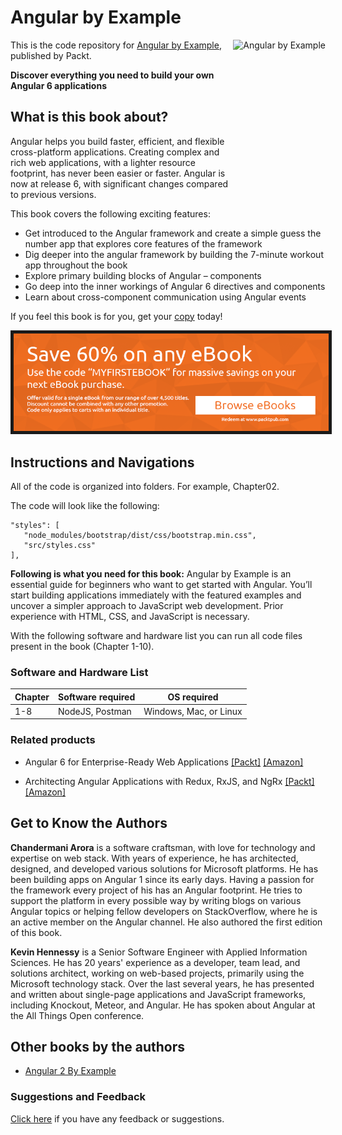 # Angular by Example

<a href="https://www.packtpub.com/web-development/angular-example-third-edition?utm_source=github&utm_medium=repository&utm_campaign=9781788835176"><img src="https://dz13w8afd47il.cloudfront.net/sites/default/files/imagecache/ppv4_main_book_cover/B09551_MockupCover_New.png" alt="	Angular by Example" height="256px" align="right"></a>

This is the code repository for [Angular by Example](https://www.packtpub.com/web-development/angular-example-third-edition?utm_source=github&utm_medium=repository&utm_campaign=9781788835176), published by Packt.

**Discover everything you need to build your own Angular 6 applications**

## What is this book about?
Angular helps you build faster, efficient, and flexible cross-platform applications. Creating complex and rich web applications, with a lighter resource footprint, has never been easier or faster. Angular is now at release 6, with significant changes compared to previous versions.

This book covers the following exciting features: 
* Get introduced to the Angular framework and create a simple guess the number app that explores core features of the framework 
* Dig deeper into the angular framework by building the 7-minute workout app throughout the book
* Explore primary building blocks of Angular – components 
* Go deep into the inner workings of Angular 6 directives and components
* Learn about cross-component communication using Angular events


If you feel this book is for you, get your [copy](https://www.amazon.com/dp/1788835174) today!

<a href="https://www.packtpub.com/?utm_source=github&utm_medium=banner&utm_campaign=GitHubBanner"><img src="https://raw.githubusercontent.com/PacktPublishing/GitHub/master/GitHub.png" 
alt="https://www.packtpub.com/" border="5" /></a>


## Instructions and Navigations
All of the code is organized into folders. For example, Chapter02.

The code will look like the following:
```
"styles": [
   "node_modules/bootstrap/dist/css/bootstrap.min.css",
   "src/styles.css"
],
```

**Following is what you need for this book:**
Angular by Example is an essential guide for beginners who want to get started with Angular. You’ll start building applications immediately with the featured examples and uncover a simpler approach to JavaScript web development. Prior experience with HTML, CSS, and JavaScript is necessary.

With the following software and hardware list you can run all code files present in the book (Chapter 1-10).

### Software and Hardware List

| Chapter  | Software required                   | OS required                        |
| -------- | ------------------------------------| -----------------------------------|
| 1-8      | NodeJS, Postman                     | Windows, Mac, or Linux             |



### Related products <Paste books from the Other books you may enjoy section>
* Angular 6 for Enterprise-Ready Web Applications [[Packt]](https://www.packtpub.com/web-development/angular-6-enterprise-ready-web-applications?utm_source=github&utm_medium=repository&utm_campaign=9781786462909) [[Amazon]](https://www.amazon.com/dp/1786462907)

* Architecting Angular Applications with Redux, RxJS, and NgRx [[Packt]](Architecting%20Angular%20Applications%20with%20Redux,%20RxJS,%20and%20NgRx?utm_source=github&utm_medium=repository&utm_campaign=9781787122406) [[Amazon]](https://www.amazon.com/dp/1787122409)

## Get to Know the Authors
**Chandermani Arora** is a software craftsman, with love for technology and expertise on web stack. With years of experience, he has architected, designed, and developed various solutions for Microsoft platforms. He has been building apps on Angular 1 since its early days. Having a passion for the framework every project of his has an Angular footprint.
He tries to support the platform in every possible way by writing blogs on various Angular topics or helping fellow developers on StackOverflow, where he is an active member on the Angular channel. He also authored the first edition of this book.

**Kevin Hennessy** is a Senior Software Engineer with Applied Information Sciences. He has 20 years' experience as a developer, team lead, and solutions architect, working on web-based projects, primarily using the Microsoft technology stack. Over the last several years, he has presented and written about single-page applications and JavaScript frameworks, including Knockout, Meteor, and Angular. He has spoken about Angular at the All Things Open conference.

## Other books by the authors
* [Angular 2 By Example](https://www.packtpub.com/web-development/angular-2-example?utm_source=github&utm_medium=repository&utm_campaign=9781785887192)

### Suggestions and Feedback
[Click here](https://docs.google.com/forms/d/e/1FAIpQLSdy7dATC6QmEL81FIUuymZ0Wy9vH1jHkvpY57OiMeKGqib_Ow/viewform) if you have any feedback or suggestions.

